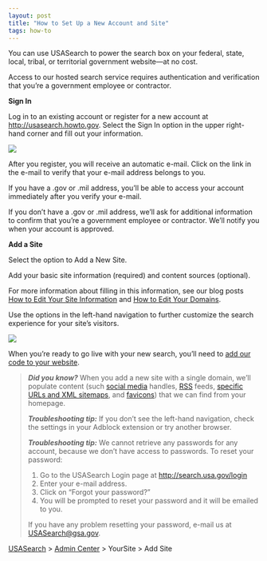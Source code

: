 ```yaml
---
layout: post
title: "How to Set Up a New Account and Site"
tags: how-to
---
```

<p>You can use USASearch to power the search box on your federal, state, local, tribal, or territorial government website—at no cost.</p>
<p>Access to our hosted search service requires authentication and verification that you&#8217;re a government employee or contractor. </p>
<p><strong>Sign In<br/></strong></p>
<p>Log in to an existing account or register for a new account at <a href="http://usasearch.howto.gov"><a href="http://usasearch.howto.gov">http://usasearch.howto.gov</a></a>. Select the Sign In option in the upper right-hand corner and fill out your information.</p>
<p><img class="img-polaroid" src="http://f22818b4dfc10241d8a3-f1564c64756a8cfee25b6b19953b1d23.r31.cf2.rackcdn.com/tumblr_meb5z6o0nC1qid15q.png"/></p>
<p>After you register, you will receive an automatic e-mail. Click on the link in the e-mail to verify that your e-mail address belongs to you.</p>
<p>If you have a .gov or .mil address, you&#8217;ll be able to access your account immediately after you verify your e-mail.</p>
<p>If you don&#8217;t have a .gov or .mil address, we&#8217;ll ask for additional information to confirm that you&#8217;re a government employee or contractor. We&#8217;ll notify you when your account is approved.</p>
<p><strong>Add a Site</strong></p>
<p>Select the option to Add a New Site.</p>
<p>Add your basic site information (required) and content sources (optional).</p>
<p>For more information about filling in this information, see our blog posts <a href="/blog/how-to-edit-your-site-information.html" rel="bookmark">How to Edit Your Site Information</a> and <a href="/blog/how-to-edit-your-domains.html" rel="bookmark">How to Edit Your Domains</a>.</p>
<p>Use the options in the left-hand navigation to further customize the search experience for your site&#8217;s visitors.</p>
<p><img class="img-polaroid" src="http://f22818b4dfc10241d8a3-f1564c64756a8cfee25b6b19953b1d23.r31.cf2.rackcdn.com/tumblr_m14t3xWL281qid15q.png"/></p>
<p>When you&#8217;re ready to go live with your new search, you&#8217;ll need to <a href="/blog/how-to-add-our-code-to-your-website.html" rel="bookmark">add our code to your website</a>.</p>
<blockquote>
<p><em><strong>Did you know?</strong></em> When you add a new site with a single domain, we&#8217;ll populate content (such <a href="/blog/how-to-add-your-social-media-to-our-index.html">social media</a> handles, <a href="/blog/how-to-add-your-rss-feeds-to-our-index.html">RSS</a> feeds, <a href="/blog/how-to-add-your-urls-to-our-index.html">specific URLs and XML sitemaps</a>, and <a href="/blog/how-to-customize-the-look-and-feel-of-your-results-page.html">favicons</a>) that we can find from your homepage.</p>
<p><em><strong>Troubleshooting tip:</strong> </em>If you don&#8217;t see the left-hand navigation, check the settings in your Adblock extension or try another browser.</p>
<em><strong>Troubleshooting tip:</strong> </em>We cannot retrieve any passwords for any account, because we don’t have access to passwords. To reset your password:<ol><li>Go to the USASearch Login page at <a href="http://search.usa.gov/login"><a href="http://search.usa.gov/login">http://search.usa.gov/login</a></a></li>
<li>Enter your e-mail address.</li>
<li>Click on “Forgot your password?”</li>
<li>You will be prompted to reset your password and it will be emailed to you.</li>
</ol><p>If you have any problem resetting your password, e-mail us at <a href="mailto:usasearch@gsa.gov">USASearch@gsa.gov</a>.</p>
</blockquote>
<p><a href="http://usasearch.howto.gov/">USASearch</a> &gt; <a href="http://search.usa.gov/affiliates/home">Admin Center</a> &gt; YourSite &gt; Add Site</p>
